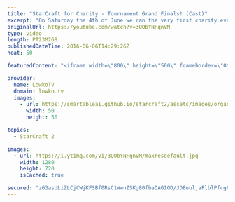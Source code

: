 ```yaml
---
title: "StarCraft for Charity - Tournament Grand Finals! (Cast)"
excerpt: "On Saturday the 4th of June we ran the very first charity event for LowkoTV. A StarCraft 2: Legacy of the Void tournament with 32 players, all random, all between Bronze and Diamond league. Blizzard provided thirty of keys for giveaways, and with thousands unique views it's been an incredible event."
originalUrl: https://youtube.com/watch?v=3QObYNFqnVM
type: video
length: PT23M26S
publishedDateTime: 2016-06-06T14:29:26Z
heat: 50

featuredContent: "<iframe width=\"800\" height=\"500\" frameborder=\"0\" src=\"https://www.youtube.com/embed/3QObYNFqnVM\" allow=\"accelerometer; autoplay; encrypted-media; gyroscope; picture-in-picture\" allowfullscreen></iframe>"

provider:
  name: LowkoTV
  domain: lowko.tv
  images:
    - url: https://smartableai.github.io/starcraft2/assets/images/organizations/lowko.tv-50x50.jpg
      width: 50
      height: 50

topics:
  - StarCraft 2

images:
  - url: https://i.ytimg.com/vi/3QObYNFqnVM/maxresdefault.jpg
    width: 1280
    height: 720
    isCached: true

secured: "z63asULiZLCjCWjKFSBf0RsC1WwnZSKg80fbaDAG1OD/JD8uuljaFlblPfcg8tZXmdu7izLhz0BSU/bdPegIJzZthJCuU7g4yHc+R087a1mHD15HLXqmoHkXlDP8XP1X9DkSnTFoFGxmiRjUVwcuaQrbgSXDJiVPx//RAQ7/PRIJbzlgHJVQivp9aLvqepIWNU1heX9QXToNAHX8vk0VOerGNTQo5KFZ+d7igDrf18zXEZcsFHiIfRi4YBAxPeDKPLi6Bs3pLdRs2h81BRMEPQbeX8zsD0/LjfI3hTr0K3TI5P6j6IDhycI1iN/9hdXqehtMpp81bVFzOYCnliGWuoEDNzGm30puDf6mrTmwlAAamckhQ5ZjjQr/PC5Et9GoiJu7IKMM7jKSQ/VtrRZDnzkskR0qFxB8t8RKb06Uj7k=;bhLbivBdRbB9HwETKMhodQ=="
---
```


